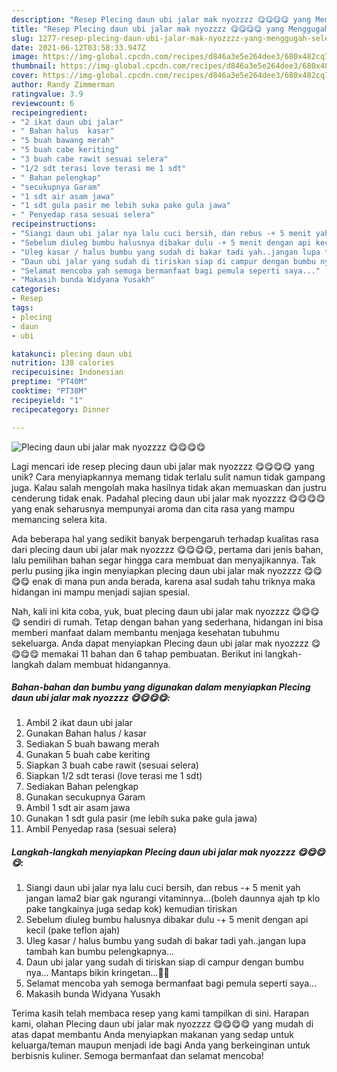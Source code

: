 ```yaml
---
description: "Resep Plecing daun ubi jalar mak nyozzzz 😋😋😋😋 yang Menggugah Selera"
title: "Resep Plecing daun ubi jalar mak nyozzzz 😋😋😋😋 yang Menggugah Selera"
slug: 1277-resep-plecing-daun-ubi-jalar-mak-nyozzzz-yang-menggugah-selera
date: 2021-06-12T03:58:33.947Z
image: https://img-global.cpcdn.com/recipes/d846a3e5e264dee3/680x482cq70/plecing-daun-ubi-jalar-mak-nyozzzz-foto-resep-utama.jpg
thumbnail: https://img-global.cpcdn.com/recipes/d846a3e5e264dee3/680x482cq70/plecing-daun-ubi-jalar-mak-nyozzzz-foto-resep-utama.jpg
cover: https://img-global.cpcdn.com/recipes/d846a3e5e264dee3/680x482cq70/plecing-daun-ubi-jalar-mak-nyozzzz-foto-resep-utama.jpg
author: Randy Zimmerman
ratingvalue: 3.9
reviewcount: 6
recipeingredient:
- "2 ikat daun ubi jalar"
- " Bahan halus  kasar"
- "5 buah bawang merah"
- "5 buah cabe keriting"
- "3 buah cabe rawit sesuai selera"
- "1/2 sdt terasi love terasi me 1 sdt"
- " Bahan pelengkap"
- "secukupnya Garam"
- "1 sdt air asam jawa"
- "1 sdt gula pasir me lebih suka pake gula jawa"
- " Penyedap rasa sesuai selera"
recipeinstructions:
- "Siangi daun ubi jalar nya lalu cuci bersih, dan rebus -+ 5 menit yah jangan lama2 biar gak ngurangi vitaminnya...(boleh daunnya ajah tp klo pake tangkainya juga sedap kok) kemudian tiriskan"
- "Sebelum diuleg bumbu halusnya dibakar dulu -+ 5 menit dengan api kecil (pake teflon ajah)"
- "Uleg kasar / halus bumbu yang sudah di bakar tadi yah..jangan lupa tambah kan bumbu pelengkapnya..."
- "Daun ubi jalar yang sudah di tiriskan siap di campur dengan bumbu nya... Mantaps bikin kringetan...😬😬"
- "Selamat mencoba yah semoga bermanfaat bagi pemula seperti saya..."
- "Makasih bunda Widyana Yusakh"
categories:
- Resep
tags:
- plecing
- daun
- ubi

katakunci: plecing daun ubi 
nutrition: 138 calories
recipecuisine: Indonesian
preptime: "PT40M"
cooktime: "PT38M"
recipeyield: "1"
recipecategory: Dinner

---
```



![Plecing daun ubi jalar mak nyozzzz 😋😋😋😋](https://img-global.cpcdn.com/recipes/d846a3e5e264dee3/680x482cq70/plecing-daun-ubi-jalar-mak-nyozzzz-foto-resep-utama.jpg)

Lagi mencari ide resep plecing daun ubi jalar mak nyozzzz 😋😋😋😋 yang unik? Cara menyiapkannya memang tidak terlalu sulit namun tidak gampang juga. Kalau salah mengolah maka hasilnya tidak akan memuaskan dan justru cenderung tidak enak. Padahal plecing daun ubi jalar mak nyozzzz 😋😋😋😋 yang enak seharusnya mempunyai aroma dan cita rasa yang mampu memancing selera kita.



Ada beberapa hal yang sedikit banyak berpengaruh terhadap kualitas rasa dari plecing daun ubi jalar mak nyozzzz 😋😋😋😋, pertama dari jenis bahan, lalu pemilihan bahan segar hingga cara membuat dan menyajikannya. Tak perlu pusing jika ingin menyiapkan plecing daun ubi jalar mak nyozzzz 😋😋😋😋 enak di mana pun anda berada, karena asal sudah tahu triknya maka hidangan ini mampu menjadi sajian spesial.


Nah, kali ini kita coba, yuk, buat plecing daun ubi jalar mak nyozzzz 😋😋😋😋 sendiri di rumah. Tetap dengan bahan yang sederhana, hidangan ini bisa memberi manfaat dalam membantu menjaga kesehatan tubuhmu sekeluarga. Anda dapat menyiapkan Plecing daun ubi jalar mak nyozzzz 😋😋😋😋 memakai 11 bahan dan 6 tahap pembuatan. Berikut ini langkah-langkah dalam membuat hidangannya.

<!--inarticleads1-->

##### Bahan-bahan dan bumbu yang digunakan dalam menyiapkan Plecing daun ubi jalar mak nyozzzz 😋😋😋😋:

1. Ambil 2 ikat daun ubi jalar
1. Gunakan  Bahan halus / kasar
1. Sediakan 5 buah bawang merah
1. Gunakan 5 buah cabe keriting
1. Siapkan 3 buah cabe rawit (sesuai selera)
1. Siapkan 1/2 sdt terasi (love terasi me 1 sdt)
1. Sediakan  Bahan pelengkap
1. Gunakan secukupnya Garam
1. Ambil 1 sdt air asam jawa
1. Gunakan 1 sdt gula pasir (me lebih suka pake gula jawa)
1. Ambil  Penyedap rasa (sesuai selera)




<!--inarticleads2-->

##### Langkah-langkah menyiapkan Plecing daun ubi jalar mak nyozzzz 😋😋😋😋:

1. Siangi daun ubi jalar nya lalu cuci bersih, dan rebus -+ 5 menit yah jangan lama2 biar gak ngurangi vitaminnya...(boleh daunnya ajah tp klo pake tangkainya juga sedap kok) kemudian tiriskan
1. Sebelum diuleg bumbu halusnya dibakar dulu -+ 5 menit dengan api kecil (pake teflon ajah)
1. Uleg kasar / halus bumbu yang sudah di bakar tadi yah..jangan lupa tambah kan bumbu pelengkapnya...
1. Daun ubi jalar yang sudah di tiriskan siap di campur dengan bumbu nya... Mantaps bikin kringetan...😬😬
1. Selamat mencoba yah semoga bermanfaat bagi pemula seperti saya...
1. Makasih bunda Widyana Yusakh




Terima kasih telah membaca resep yang kami tampilkan di sini. Harapan kami, olahan Plecing daun ubi jalar mak nyozzzz 😋😋😋😋 yang mudah di atas dapat membantu Anda menyiapkan makanan yang sedap untuk keluarga/teman maupun menjadi ide bagi Anda yang berkeinginan untuk berbisnis kuliner. Semoga bermanfaat dan selamat mencoba!
